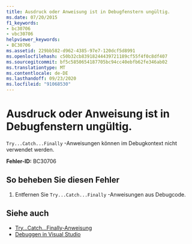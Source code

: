 ```yaml
---
title: Ausdruck oder Anweisung ist in Debugfenstern ungültig.
ms.date: 07/20/2015
f1_keywords:
- bc30706
- vbc30706
helpviewer_keywords:
- BC30706
ms.assetid: 229bb582-d962-4385-97e7-120dcf5d8991
ms.openlocfilehash: c50b32cb83918244439721189cf55f4f0c8df407
ms.sourcegitcommit: bf5c5850654187705bc94cc40ebfb62fe346ab02
ms.translationtype: MT
ms.contentlocale: de-DE
ms.lasthandoff: 09/23/2020
ms.locfileid: "91068530"
---
```

# <a name="expression-or-statement-is-not-valid-in-debug-windows"></a>Ausdruck oder Anweisung ist in Debugfenstern ungültig.

`Try...Catch...Finally` -Anweisungen können im Debugkontext nicht verwendet werden.  
  
 **Fehler-ID:** BC30706  
  
## <a name="to-correct-this-error"></a>So beheben Sie diesen Fehler  
  
1. Entfernen Sie `Try...Catch...Finally` -Anweisungen aus Debugcode.  
  
## <a name="see-also"></a>Siehe auch

- [Try...Catch...Finally-Anweisung](../language-reference/statements/try-catch-finally-statement.md)
- [Debuggen in Visual Studio](/visualstudio/debugger/debugger-feature-tour)
